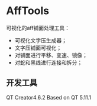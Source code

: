 # AffTools
可视化的aff铺面处理工具：

* 可视化文字压生成器；
* 文字压铺面可视化；
* 对铺面进行平移、变速、镜像；
* 对蛇和黑线进行连接和拆分；

## 开发工具
QT Creator4.6.2 Based on QT 5.11.1
